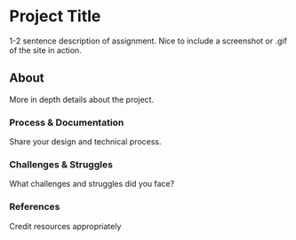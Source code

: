 # Project Title
1-2 sentence description of assignment. Nice to include a screenshot or .gif of the site in action.
## About
More in depth details about the project.

### Process & Documentation
Share your design and technical process.

### Challenges & Struggles
What challenges and struggles did you face?

### References
Credit resources appropriately 
